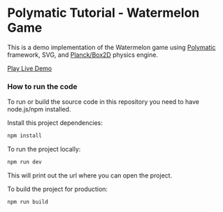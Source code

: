 # Polymatic Tutorial - Watermelon Game

This is a demo implementation of the Watermelon game using [Polymatic](https://github.com/piqnt/polymatic) framework, SVG, and [Planck/Box2D](https://github.com/piqnt/planck) physics engine.

[Play Live Demo](https://piqnt.github.io/polymatic-example-watermelon/)

### How to run the code

To run or build the source code in this repository you need to have node.js/npm installed.

Install this project dependencies:

```sh
npm install
```

To run the project locally:

```sh
npm run dev
```

This will print out the url where you can open the project.

To build the project for production:

```sh
npm run build
```

